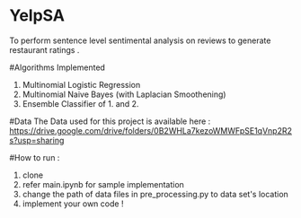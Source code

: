 # YelpSA
To perform sentence level sentimental analysis on reviews to generate restaurant ratings .

#Algorithms  Implemented
1. Multinomial Logistic Regression
2. Multinomial Naive Bayes (with Laplacian Smoothening)
3. Ensemble Classifier of 1. and 2. 


#Data 
The Data used for this project is available here : https://drive.google.com/drive/folders/0B2WHLa7kezoWMWFpSE1qVnp2R2s?usp=sharing

#How to run :
1. clone 
2. refer main.ipynb for sample implementation
3. change the path of data files in pre_processing.py to data set's location
4. implement your own code !
